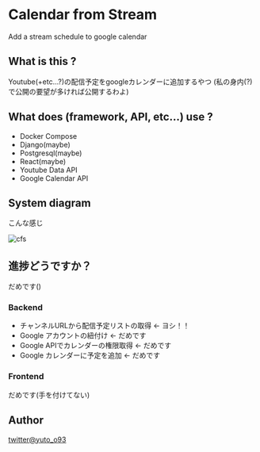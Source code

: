 # Calendar from Stream
Add a stream schedule to google calendar

## What is this ?
Youtube(+etc...?)の配信予定をgoogleカレンダーに追加するやつ
(私の身内(?)で公開の要望が多ければ公開するわよ)

## What does (framework, API, etc...) use ?
 - Docker Compose
 - Django(maybe)
 - Postgresql(maybe)
 - React(maybe)
 - Youtube Data API
 - Google Calendar API

## System diagram
こんな感じ 

![cfs](https://user-images.githubusercontent.com/86540016/144742277-ed6a18cc-a28a-4af9-89fc-f79403d6fb6f.png)

## 進捗どうですか？
だめです()

### Backend
 - チャンネルURLから配信予定リストの取得 <- ヨシ！！
 - Google アカウントの紐付け <- だめです
 - Google APIでカレンダーの権限取得 <- だめです
 - Google カレンダーに予定を追加 <- だめです

### Frontend
だめです(手を付けてない)

## Author
[twitter@yuto_o93](https://twitter.com/yuto_o93)
